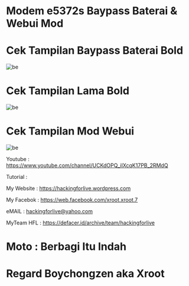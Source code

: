 # Modem e5372s Baypass Baterai & Webui Mod



# Cek Tampilan Baypass Baterai Bold
![be](https://raw.githubusercontent.com/boychongzen18/e5372s_Webui_Mod/main/baypass.jpg)

# Cek Tampilan Lama Bold
![be](https://raw.githubusercontent.com/boychongzen18/e5372s_Webui_Mod/main/browser_lama.jpg)

# Cek Tampilan Mod Webui
![be](https://raw.githubusercontent.com/boychongzen18/e5372s_Webui_Mod/main/browser1.jpg)


Youtube      : https://www.youtube.com/channel/UCKdOPQ_iIXcqK17PB_2RMdQ


Tutorial :


My Website    : https://hackingforlive.wordpress.com

My Facebok    : https://web.facebook.com/xroot.xroot.7

eMAIL         : hackingforlive@yahoo.com      

MyTeam HFL    : https://defacer.id/archive/team/hackingforlive

# Moto : Berbagi Itu Indah

# Regard Boychongzen aka Xroot


